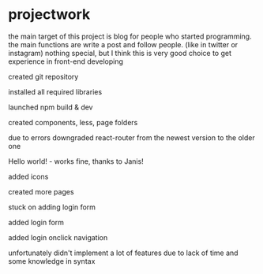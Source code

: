# projectwork

the main target of this project is blog for people who started programming. the main functions are write a post and follow people. (like in twitter or instagram)
nothing special, but I think this is very good choice to get experience in front-end developing

created git repository

installed all required libraries

launched npm build & dev

created components, less, page folders

due to errors downgraded react-router from the newest version to the older one

Hello world! - works fine, thanks to Janis!

added icons

created more pages

stuck on adding login form

added login form

added login onclick navigation

unfortunately didn't implement a lot of features due to lack of time and some knowledge in syntax
